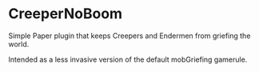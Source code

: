 # CreeperNoBoom

Simple Paper plugin that keeps Creepers and Endermen from griefing the world.

Intended as a less invasive version of the default mobGriefing gamerule.
